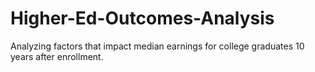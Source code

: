 # Higher-Ed-Outcomes-Analysis
Analyzing factors that impact median earnings for college graduates 10 years after enrollment.
